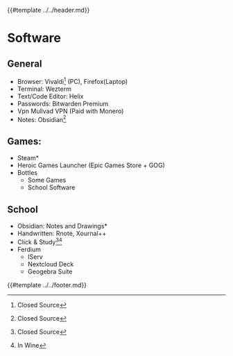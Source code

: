 {{#template ../../header.md}}

# Software

## General

- Browser: Vivaldi[^cs] (PC), Firefox(Laptop)
- Terminal: Wezterm
- Text/Code Editor: Helix
- Passwords: Bitwarden Premium
- Vpn Mullvad VPN (Paid with Monero)
- Notes: Obsidian[^cs]

## Games:

- Steam*
- Heroic Games Launcher (Epic Games Store + GOG)
- Bottles
  - Some Games
  - School Software

## School

- Obsidian: Notes and Drawings*
- Handwritten: Rnote, Xournal++
- Click & Study[^cs][^w]
- Ferdium
  - IServ
  - Nextcloud Deck
  - Geogebra Suite

[^cs]: Closed Source

[^w]: In Wine

{{#template ../../footer.md}}
